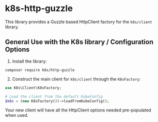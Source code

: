 # k8s-http-guzzle

This library provides a Guzzle based HttpClient factory for the `k8s/client` library.

## General Use with the K8s library / Configuration Options

1. Install the library:

`composer require k8s/http-guzzle`

2. Construct the main client for `k8s/client` through the `K8sFactory`:

```php
use K8s\Client\K8sFactory;

# Load the client from the default KubeConfig
$k8s = (new K8sFactory())->loadFromKubeConfig();
```

Your new client will have all the HttpClient options needed pre-populated when used.
